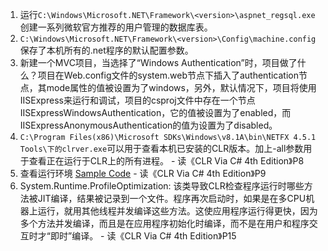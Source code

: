 1. 运行`C:\Windows\Microsoft.NET\Framework\<version>\aspnet_regsql.exe`创建一系列微软官方推荐的用户管理的数据库表。   
2. `C:\Windows\Microsoft.NET\Framework\<version>\Config\machine.config`保存了本机所有的.net程序的默认配置参数。
3. 新建一个MVC项目，当选择了“Windows Authentication”时，项目做了什么？项目在Web.config文件的system.web节点下插入了authentication节点，其mode属性的值被设置为了windows，另外，默认情况下，项目将使用IISExpress来运行和调试，项目的csproj文件中存在一个节点IISExpressWindowsAuthentication，它的值被设置为了enabled，而IISExpressAnonymousAuthentication的值为设置为了disabled。
4. `C:\Program Files(x86)\Microsoft SDKs\Windows\v8.1A\bin\NETFX 4.5.1 Tools\下的clrver.exe`可以用于查看本机已安装的CLR版本。加上-all参数用于查看正在运行于CLR上的所有进程。 - 读《CLR Via C# 4th Edition》P8
5. 查看运行环境 [Sample Code](https://gist.github.com/fatbigbright/0d52f558b9a0e1de64db70728bf9396b) - 读《CLR Via C# 4th Edition》P9
6. System.Runtime.ProfileOptimization: 该类导致CLR检查程序运行时哪些方法被JIT编译，结果被记录到一个文件。程序再次启动时，如果是在多CPU机器上运行，就用其他线程并发编译这些方法。这使应用程序运行得更快，因为多个方法并发编译，而且是在应用程序初始化时编译，而不是在用户和程序交互时才“即时”编译。 - 读《CLR Via C# 4th Edition》P15
